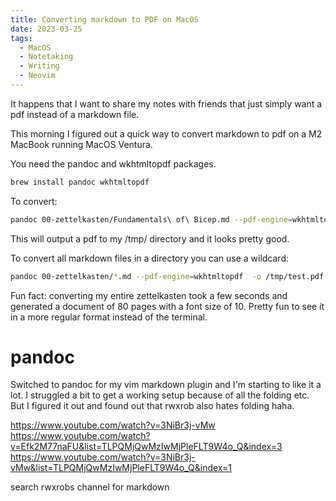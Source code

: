 ```yaml
---
title: Converting markdown to PDF on MacOS
date: 2023-03-25
tags:
  - MacOS
  - Notetaking
  - Writing
  - Neovim
---
```


It happens that I want to share my notes with friends that just simply want a pdf instead of a markdown file. 

This morning I figured out a quick way to convert markdown to pdf on a M2 MacBook running MacOS Ventura.

You need the pandoc and wkhtmltopdf packages.

```bash
brew install pandoc wkhtmltopdf 
```


To convert:

```bash
pandoc 00-zettelkasten/Fundamentals\ of\ Bicep.md --pdf-engine=wkhtmltopdf  -o /tmp/test.pdf
```

This will output a pdf to my /tmp/ directory and it looks pretty good.

To convert all markdown files in a directory you can use a wildcard:

```bash
pandoc 00-zettelkasten/*.md --pdf-engine=wkhtmltopdf  -o /tmp/test.pdf
```

Fun fact: converting my entire zettelkasten took a few seconds and generated a document of 80 pages with a font size of 10. Pretty fun to see it in a more regular format instead of the terminal.


# pandoc

Switched to pandoc for my vim markdown plugin and I'm starting to like it a lot. I struggled a bit to get a working setup because of all the folding etc. But I figured it out and found out that rwxrob also hates folding haha. 

https://www.youtube.com/watch?v=3NiBr3j-vMw
https://www.youtube.com/watch?v=Efk2M77naFU&list=TLPQMjQwMzIwMjPleFLT9W4o_Q&index=3
https://www.youtube.com/watch?v=3NiBr3j-vMw&list=TLPQMjQwMzIwMjPleFLT9W4o_Q&index=1

search rwxrobs channel for markdown
